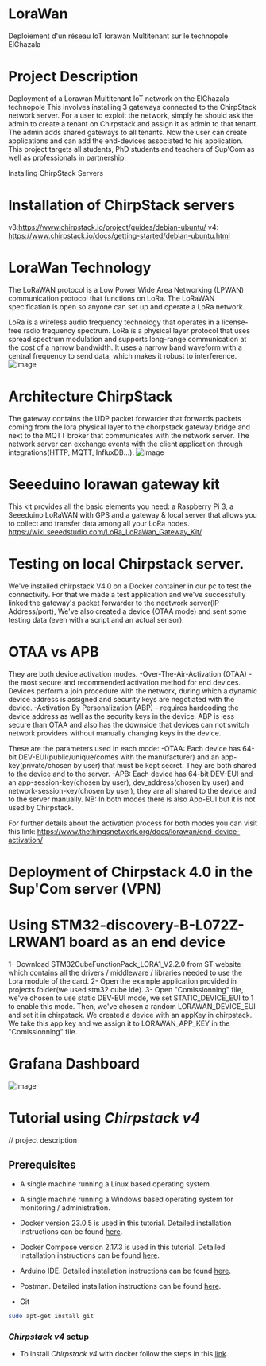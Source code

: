 # LoraWan
Deploiement d'un réseau IoT lorawan Multitenant sur le technopole ElGhazala
# Project Description
Deployment of a Lorawan Multitenant IoT network on the ElGhazala technopole
This involves installing 3 gateways connected to the ChirpStack network server.
For a user to exploit the network, simply he should ask the admin to create a tenant on Chirpstack
and assign it as admin to that tenant. The admin adds shared gateways to all tenants.
Now the user can create applications and can add the end-devices associated to his application.
This project targets all students, PhD students and teachers of Sup'Com as well as professionals in partnership.
 
Installing ChirpStack Servers 
# Installation of ChirpStack servers 
v3:https://www.chirpstack.io/project/guides/debian-ubuntu/
v4: https://www.chirpstack.io/docs/getting-started/debian-ubuntu.html

# LoraWan Technology
The LoRaWAN protocol is a Low Power Wide Area Networking (LPWAN) communication protocol that functions on LoRa. The LoRaWAN specification is open so anyone can set up and operate a LoRa network.

LoRa is a wireless audio frequency technology that operates in a license-free radio frequency spectrum. LoRa is a physical layer protocol that uses spread spectrum modulation and supports long-range communication at the cost of a narrow bandwidth. It uses a narrow band waveform with a central frequency to send data, which makes it robust to interference.
![image](https://user-images.githubusercontent.com/60314904/226999754-2b9d428d-7b7b-4ab7-8c82-604922331b71.png)


# Architecture ChirpStack
The gateway contains the UDP packet forwarder that forwards packets coming from the lora physical layer to the chorpstack gateway bridge and next to the MQTT broker that communicates with the network server.
The network server can exchange events with the client application through integrations(HTTP, MQTT, InfluxDB...).
![image](https://user-images.githubusercontent.com/60314904/226999641-904224c3-7c43-4159-9ca5-77e4e7651852.png)

# Seeeduino lorawan gateway kit
This kit provides all the basic elements you need: a Raspberry Pi 3, a Seeeduino LoRaWAN with GPS and a gateway & local server that allows you to collect and transfer data among all your LoRa nodes.
https://wiki.seeedstudio.com/LoRa_LoRaWan_Gateway_Kit/


# Testing on local Chirpstack server.
We've installed chirpstack V4.0 on a Docker container in our pc to test the connectivity.
For that we made a test application and we've successfully linked the gateway's packet forwarder to the neetwork server(IP Address/port),
We've also created a device (OTAA mode) and sent some testing data (even with a script and an actual sensor).

# OTAA vs APB
They are both device activation modes.
-Over-The-Air-Activation (OTAA) - the most secure and recommended activation method for end devices. Devices perform a join procedure with the network, during which a dynamic device address is assigned and security keys are negotiated with the device.
-Activation By Personalization (ABP) - requires hardcoding the device address as well as the security keys in the device. ABP is less secure than OTAA and also has the downside that devices can not switch network providers without manually changing keys in the device.

These are the parameters used in each mode:
-OTAA:
Each device has 64-bit DEV-EUI(public/unique/comes with the manufacturer) and an app-key(private/chosen by user) that must be kept secret. They are both shared to the device and to the server.
-APB:
Each device has 64-bit DEV-EUI and an app-session-key(chosen by user), dev_address(chosen by user) and network-session-key(chosen by user), they are all
shared to the device and to the server manually.
NB: In both modes there is also App-EUI but it is not used by Chirpstack.

For further details about the activation process for both modes you can visit this link:
https://www.thethingsnetwork.org/docs/lorawan/end-device-activation/

# Deployment of Chirpstack 4.0 in the Sup'Com server (VPN)

# Using STM32-discovery-B-L072Z-LRWAN1 board as an end device
1- Download STM32CubeFunctionPack_LORA1_V2.2.0 from ST website which contains all the drivers / middleware / libraries needed to use the Lora module of the card.
2- Open the example application provided in projects folder(we used stm32 cube ide).
3- Open "Comissionning" file, we've chosen to use static DEV-EUI mode, we set STATIC_DEVICE_EUI to 1 to enable this mode.
Then, we've chosen a random LORAWAN_DEVICE_EUI and set it in chirpstack. We created a device with an appKey in chirpstack.
We take this app key and we assign it to LORAWAN_APP_KEY in the "Comissionning" file.
# Grafana Dashboard
![image](https://github.com/FiwareAtSupCom/LoraWan/assets/60314904/425d07be-968f-47d8-b79a-bc7717857036)




# Tutorial using _Chirpstack v4_
// project description

## Prerequisites
-   A single machine running a Linux based operating system. 
-   A single machine running a Windows based operating system for monitoring / administration.
-   Docker version 23.0.5 is used in this tutorial. Detailed installation instructions can be found [here](https://docs.docker.com/install/).
-   Docker Compose version 2.17.3 is used in this tutorial. Detailed installation instructions can be found [here](https://docs.docker.com/compose/install/).
-   Arduino IDE. Detailed installation instructions can be found [here](https://support.arduino.cc/hc/en-us/articles/360019833020-Download-and-install-Arduino-IDE).
-   Postman. Detailed installation instructions can be found [here](https://www.postman.com/downloads/).

-   Git

```bash
sudo apt-get install git
```

### _Chirpstack v4_ setup

-   To install _Chirpstack v4_ with docker follow the steps in this [link](https://www.chirpstack.io/docs/getting-started/docker.html).




 
